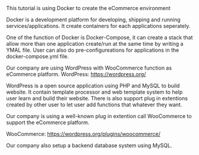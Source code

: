 </h2>This tutorial is using Docker to create the eCommerce environment </h2>

Docker is a development platform for developing, shipping and running services/applications.
It create containers for each applications seperately.

One of the function of Docker is Docker-Compose, it can create a stack that allow more than one application create/run at the same time by writing a YMAL file.
User can also do pre-configureations for applications in the docker-compose.yml file.

Our company are using WordPress with WooCommerce function as eCommerce platform. 
WordPress: https://wordpress.org/

WordPress is a open source application using PHP and MySQL to build website. It contain template processor and web template system to help user learn and build their website. There is also support plug in extentions created by other user to let user add functions that whatever they want.

Our company is using a well-known plug in extention call WooCommerce to support the eCommerce platform.

WooCommerce: https://wordpress.org/plugins/woocommerce/


Our company also setup a backend database system using MySQL.
